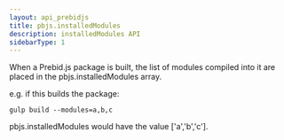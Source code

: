 ```yaml
---
layout: api_prebidjs
title: pbjs.installedModules
description: installedModules API
sidebarType: 1
---
```


When a Prebid.js package is built, the list of modules compiled into it are placed in the pbjs.installedModules array.

e.g. if this builds the package:
```
gulp build --modules=a,b,c
```

pbjs.installedModules would have the value ['a','b','c'].
